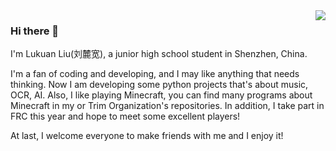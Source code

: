 <img align="right" src="https://github-readme-stats.vercel.app/api?username=ZhugeLiangandBaguaArray&count_private=true&show_icons=true&title_color=fff&icon_color=F8F8FF&text_color=F8F8FF&bg_color=DEG,FFB6C1,6495ED&hide_border=true" />

### Hi there 👋

I'm Lukuan Liu(刘麓宽), a junior high school student in Shenzhen, China.

I'm a fan of coding and developing, and I may like anything that needs thinking. 
Now I am developing some python projects that's about music, OCR, AI. 
Also, I like playing Minecraft, you can find many programs about Minecraft in my or Trim Organization's repositories.
In addition, I take part in FRC this year and hope to meet some excellent players!

At last, I welcome everyone to make friends with me and I enjoy it!
<!--
**ZhugeLiangandBaguaArray/ZhugeLiangandBaguaArray** is a ✨ _special_ ✨ repository because its `README.md` (this file) appears on your GitHub profile.

Here are some ideas to get you started:

- 🔭 I’m currently working on ...
- 🌱 I’m currently learning ...
- 👯 I’m looking to collaborate on ...
- 🤔 I’m looking for help with ...
- 💬 Ask me about ...
- 📫 How to reach me: ...
- 😄 Pronouns: ...
- ⚡ Fun fact: ...
-->
